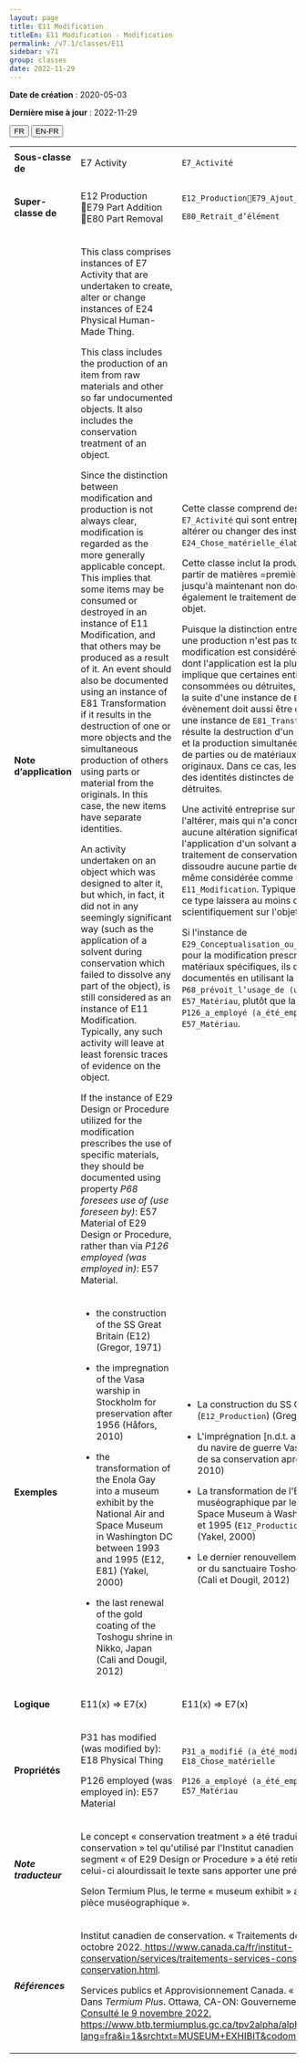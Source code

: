 ```yaml
---
layout: page
title: E11 Modification
titleEn: E11 Modification - Modification
permalink: /v7.1/classes/E11
sidebar: v71
group: classes
date: 2022-11-29
---
```


**Date de création** : 2020-05-03

**Dernière mise à jour** : 2022-11-29

<div class="lang-buttons">
  <button id="fr" class="activate">FR</button>
  <button id="en-fr">EN-FR</button>
</div>

<table>
				<tbody>
				<tr>
					<td><strong>Sous-classe de</strong></td>
					<td class="en"><p>E7 Activity</p>
							</td>
						<td><p><code class="language-plaintext highlighter-rouge">E7_Activité</code></p>
							</td>
						</tr>
					<tr>
					<td><strong>Super-classe de</strong></td>
					<td class="en"><p>E12 Production E79 Part Addition E80 Part Removal</p>
							</td>
						<td><p><code class="language-plaintext highlighter-rouge">E12_ProductionE79_Ajout_d’élément</code></p>
							<p><code class="language-plaintext highlighter-rouge">E80_Retrait_d’élément</code></p>
							</td>
						</tr>
					<tr>
					<td><strong>Note d’application</strong></td>
					<td class="en"><p>This class comprises instances of E7 Activity that are undertaken to create, alter or change instances of E24 Physical Human-Made Thing. </p>
							<p></p>
							<p>This class includes the production of an item from raw materials and other so far undocumented objects. It also includes the conservation treatment of an object. </p>
							<p></p>
							<p>Since the distinction between modification and production is not always clear, modification is regarded as the more generally applicable concept. This implies that some items may be consumed or destroyed in an instance of E11 Modification, and that others may be produced as a result of it. An event should also be documented using an instance of E81 Transformation if it results in the destruction of one or more objects and the simultaneous production of others using parts or material from the originals. In this case, the new items have separate identities. </p>
							<p></p>
							<p>An activity undertaken on an object which was designed to alter it, but which, in fact, it did not in any seemingly significant way (such as the application of a solvent during conservation which failed to dissolve any part of the object), is still considered as an instance of E11 Modification. Typically, any such activity will leave at least forensic traces of evidence on the object. </p>
							<p></p>
							<p>If the instance of E29 Design or Procedure utilized for the modification prescribes the use of specific materials, they should be documented using property <em>P68 foresees use of (use foreseen by)</em>: E57 Material of E29 Design or Procedure, rather than via <em>P126 employed (was employed in)</em>: E57 Material.</p>
							</td>
						<td><p>Cette classe comprend des instances de <code class="language-plaintext highlighter-rouge">E7_Activité</code> qui sont entreprises pour créer, altérer ou changer des instances de <code class="language-plaintext highlighter-rouge">E24_Chose_matérielle_élaborée_par_l’humain</code>.</p>
							<p></p>
							<p>Cette classe inclut la production d'une entité à partir de matières =premières et d'autres objets jusqu'à maintenant non documentés. Elle inclut également le traitement de conservation d'un objet.</p>
							<p></p>
							<p>Puisque la distinction entre une modification et une production n'est pas toujours claire, la modification est considérée comme le concept dont l'application est la plus générale. Cela implique que certaines entités peuvent être consommées ou détruites, mais aussi produites à la suite d'une instance de <code class="language-plaintext highlighter-rouge">E11_Modification</code>. Un évènement doit aussi être documenté en utilisant une instance de <code class="language-plaintext highlighter-rouge">E81_Transformation</code> s'il en résulte la destruction d'un ou de plusieurs objets et la production simultanée d'autres objets issus de parties ou de matériaux provenant des originaux. Dans ce cas, les nouvelles entités ont des identités distinctes de celles des entités détruites.</p>
							<p></p>
							<p>Une activité entreprise sur un objet en vue de l'altérer, mais qui n'a concrètement produit aucune altération significative (comme l'application d'un solvant au cours d'un traitement de conservation qui n'a permis de dissoudre aucune partie de l'objet) est quand même considérée comme une instance de <code class="language-plaintext highlighter-rouge">E11_Modification</code>. Typiquement, toute activité de ce type laissera au moins des traces décelables scientifiquement sur l'objet.</p>
							<p></p>
							<p>Si l'instance de <code class="language-plaintext highlighter-rouge">E29_Conceptualisation_ou_procédure</code> utilisée pour la modification prescrit l'utilisation de matériaux spécifiques, ils doivent être documentés en utilisant la propriété <code class="language-plaintext highlighter-rouge">P68_prévoit_l’usage_de (usage_prévu_de)</code> : <code class="language-plaintext highlighter-rouge">E57_Matériau</code>, plutôt que la propriété <code class="language-plaintext highlighter-rouge">P126_a_employé (a_été_employé_dans)</code> : <code class="language-plaintext highlighter-rouge">E57_Matériau</code>.</p>
							<p>  </p>
							</td>
						</tr>
					<tr>
					<td><strong>Exemples</strong></td>
					<td class="en"><ul><li><p> the construction of the SS Great Britain (E12) (Gregor, 1971)</p>
							</li>
									<li><p>the impregnation of the Vasa warship in Stockholm for preservation after 1956 (Håfors, 2010)</p>
							</li>
										<li><p>the transformation of the Enola Gay into a museum exhibit by the National Air and Space Museum in Washington DC between 1993 and 1995 (E12, E81) (Yakel, 2000)</p>
							</li>
										<li><p>the last renewal of the gold coating of the Toshogu shrine in Nikko, Japan (Cali and Dougil, 2012)</p>
							</li></ul>
										</td>
						<td><ul><li><p>La construction du SS Great Britain (<code class="language-plaintext highlighter-rouge">E12_Production</code>) (Gregor, 1971)</p>
							</li>
									<li><p>L'imprégnation [n.d.t. au polyéthylène glycol] du navire de guerre Vasa à Stockholm en vue de sa conservation après 1956 (Håfors, 2010)</p>
							</li>
										<li><p>La transformation de l'Enola Gay en une pièce muséographique par le National Air and Space Museum à Washington DC entre 1993 et 1995 (<code class="language-plaintext highlighter-rouge">E12_Production</code>, <code class="language-plaintext highlighter-rouge">E81_Transformation</code>) (Yakel, 2000)</p>
							</li>
										<li><p>Le dernier renouvellement du revêtement en or du sanctuaire Toshogu à Nikko au Japon (Cali et Dougil, 2012)</p>
							</li></ul>
										</td>
						</tr>
					<tr>
					<td><strong>Logique</strong></td>
					<td class="en"><p>E11(x) ⇒ E7(x)</p>
							</td>
						<td><p>E11(x) ⇒ E7(x)</p>
							</td>
						</tr>
					<tr>
					<td><strong>Propriétés</strong></td>
					<td class="en"><p>P31 has modified (was modified by): E18 Physical Thing </p>
							<p>P126 employed (was employed in): E57 Material</p>
							<p></p>
							</td>
						<td><p><code class="language-plaintext highlighter-rouge">P31_a_modifié (a_été_modifié_par)</code> : <code class="language-plaintext highlighter-rouge">E18_Chose_matérielle</code></p>
							<p><code class="language-plaintext highlighter-rouge">P126_a_employé (a_été_employé_dans)</code> : <code class="language-plaintext highlighter-rouge">E57_Matériau</code></p>
							</td>
						</tr>
					<tr>
					<td><strong><em>Note traducteur</em></strong></td>
					<td colspan="2"><p>Le concept « conservation treatment » a été traduit par « traitement de conservation » tel qu'utilisé par l'Institut canadien de conservation.Le segment « of E29 Design or Procedure » a été retiré de la traduction car celui-ci alourdissait le texte sans apporter une précision nécessaire. </p>
							<p>Selon Termium Plus, le terme « museum exhibit » a été traduit par « pièce muséographique ».</p>
							</td>
						</tr>
					<tr>
					<td><strong><em>Références</em></strong></td>
					<td colspan="2"><p>Institut canadien de conservation. « Traitements de conservation », 18 octobre 2022.<a href="https://www.canada.ca/fr/institut-conservation/services/traitements-services-conservation/traitements-conservation.html"><span class="underline"> </span></a><a href="https://www.canada.ca/fr/institut-conservation/services/traitements-services-conservation/traitements-conservation.html"><span class="underline">https://www.canada.ca/fr/institut-conservation/services/traitements-services-conservation/traitements-conservation.html</span></a>.</p>
							<p>Services publics et Approvisionnement Canada. « Museum Exhibit ». Dans <em>Termium Plus</em>. Ottawa, CA-ON: Gouvernement du Canada, 2022.<a href="https://www.btb.termiumplus.gc.ca/tpv2alpha/alpha-fra.html?lang=fra&i=1&srchtxt=MUSEUM+EXHIBIT&codom2nd_wet=1#resultrecs"><span class="underline"> Consulté le 9 novembre 2022. </span></a><a href="https://www.btb.termiumplus.gc.ca/tpv2alpha/alpha-fra.html?lang=fra&i=1&srchtxt=MUSEUM+EXHIBIT&codom2nd_wet=1#resultrecs"><span class="underline">https://www.btb.termiumplus.gc.ca/tpv2alpha/alpha-fra.html?lang=fra&i=1&srchtxt=MUSEUM+EXHIBIT&codom2nd_wet=1#resultrecs</span></a>.</p>
							</td>
						</tr>
					</tbody>
				</table>
				